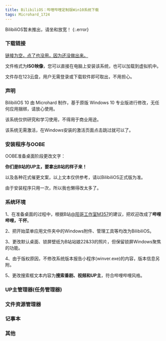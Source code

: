 ```yaml
---
title: BilibiliOS：哔哩哔哩定制版Win10系统下载
tags: Microhard_1724
---
```


BilibiliOS暂未推出，请坐和放宽！
{:.error}

### 下载链接

[链接为空，点了也没用，因为还没做出来。](/)

文件格式为**ISO映像**，您可以直接在电脑上安装该系统，也可以加载到虚拟机中。

文件存在123云盘，用户无需登录或下载软件即可取出，不用担心。

### 声明

BilibiliOS 10 由 Microhard 制作，基于原版 Windows 10 专业版进行修改，无任何应用捆绑，请放心使用。

该系统仅供研究和学习使用，不得用于商业用途。

该系统无需激活，在Windows安装的激活页面点击跳过就可以了。

### 安装程序与OOBE

OOBE准备桌面阶段更改文字：

**你们是B站的UP主，要拿出B站的样子来！**

以及各种花式催更文案，以上文本仅供参考，请以BilibiliOS正式版为准。

由于安装程序只用一次，所以我也懒得改太多了。

### 系统环境

1、在准备桌面的过程中，根据B站[@阳哥工作室M357](https://space.bilibili.com/477990670)的建议，把欢迎改成了**哔哩哔哩，干杯**。

2、把开始菜单应用文件夹中的Windows附件、管理工具等均改为BilibiliOS。

3、更改默认桌面、锁屏壁纸为B站站娘22&33的照片，但保留锁屏Windows聚焦的功能。

4、由于版权原因，不修改系统版本报告小程序(winver.exe)的内容，版本信息另附。

5、更改搜索框文本内容为**搜索番剧、视频和UP主**，符合哔哩哔哩风格。

### UP主管理器(任务管理器)

### 文件资源管理器

### 记事本

### 其他
